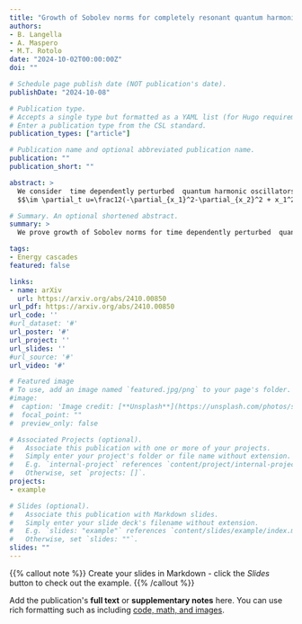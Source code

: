 ```yaml
---
title: "Growth of Sobolev norms for completely resonant quantum harmonic oscillators on R^2"
authors: 
- B. Langella
- A. Maspero
- M.T. Rotolo
date: "2024-10-02T00:00:00Z"
doi: ""

# Schedule page publish date (NOT publication's date).
publishDate: "2024-10-08"

# Publication type.
# Accepts a single type but formatted as a YAML list (for Hugo requirements).
# Enter a publication type from the CSL standard.
publication_types: ["article"]

# Publication name and optional abbreviated publication name.
publication: ""
publication_short: ""

abstract: >
  We consider  time dependently perturbed  quantum harmonic oscillators in $\mathbb{R}^2$: 
  $$\im \partial_t u=\frac12(-\partial_{x_1}^2-\partial_{x_2}^2 + x_1^2+x_2^2)u +V(t, x, D)u, \qquad \ x \in \mathbb{R}^2,$$ where $V(t, x, D)$ is a selfadjoint pseudodifferential operator of degree zero, $2\pi$ periodic in time. We identify sufficient conditions on the principal symbol of the potential $V(t, x, D)$ that ensure existence of solutions exhibiting unbounded growth in time of their positive Sobolev norms and we show that the class of symbols satisfying such conditions is generic in the Fréchet space of classical $2\pi$- time periodic symbols of order zero. To prove our result we apply the abstract Theorem of \cite{Mas22}: the main difficulty is to find a conjugate operator $A$ for the resonant average of $V(t,x, D)$. We construct explicitly the symbol of the conjugate operator $A$, called escape function, combining techniques from microlocal analysis, dynamical systems and contact topology. 

# Summary. An optional shortened abstract.
summary: >
  We prove growth of Sobolev norms for time dependently perturbed  quantum harmonic oscillators in higher dimensions.

tags:
- Energy cascades
featured: false

links:
- name: arXiv
  url: https://arxiv.org/abs/2410.00850
url_pdf: https://arxiv.org/abs/2410.00850
url_code: ''
#url_dataset: '#'
url_poster: '#'
url_project: ''
url_slides: ''
#url_source: '#'
url_video: '#'

# Featured image
# To use, add an image named `featured.jpg/png` to your page's folder. 
#image:
#  caption: 'Image credit: [**Unsplash**](https://unsplash.com/photos/s9CC2SKySJM)'
#  focal_point: ""
#  preview_only: false

# Associated Projects (optional).
#   Associate this publication with one or more of your projects.
#   Simply enter your project's folder or file name without extension.
#   E.g. `internal-project` references `content/project/internal-project/index.md`.
#   Otherwise, set `projects: []`.
projects:
- example

# Slides (optional).
#   Associate this publication with Markdown slides.
#   Simply enter your slide deck's filename without extension.
#   E.g. `slides: "example"` references `content/slides/example/index.md`.
#   Otherwise, set `slides: ""`.
slides: ""
---
```


{{% callout note %}}
Create your slides in Markdown - click the *Slides* button to check out the example.
{{% /callout %}}

Add the publication's **full text** or **supplementary notes** here. You can use rich formatting such as including [code, math, and images](https://docs.hugoblox.com/content/writing-markdown-latex/).
